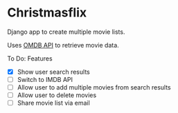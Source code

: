 # Christmasflix
Django app to create multiple movie lists.

Uses [OMDB API](https://www.omdbapi.com/) to retrieve movie data.


To Do: Features
- [x] Show user search results
- [ ] Switch to IMDB API
- [ ] Allow user to add multiple movies from search results
- [ ] Allow user to delete movies
- [ ] Share movie list via email